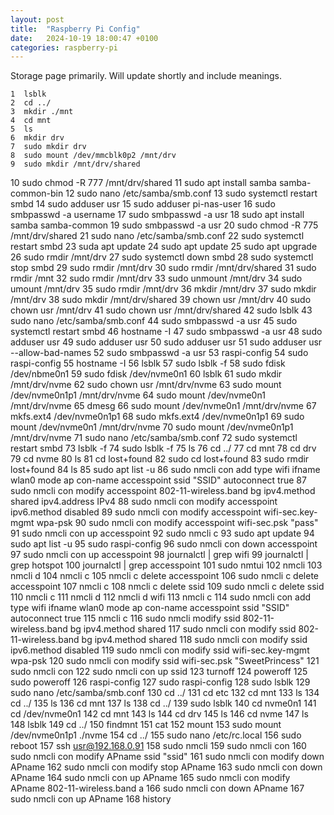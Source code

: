 ```yaml
---
layout: post
title:  "Raspberry Pi Config"
date:   2024-10-19 18:00:47 +0100
categories: raspberry-pi
---
```


Storage page primarily. Will update shortly and include meanings.

    1  lsblk
    2  cd ../
    3  mkdir ./mnt
    4  cd mnt
    5  ls
    6  mkdir drv
    7  sudo mkdir drv
    8  sudo mount /dev/mmcblk0p2 /mnt/drv
    9  sudo mkdir /mnt/drv/shared
   10  sudo chmod -R 777 /mnt/drv/shared
   11  sudo apt install samba samba-common-bin
   12  sudo nano /etc/samba/smb.conf
   13  sudo systemctl restart smbd
   14  sudo adduser usr
   15  sudo adduser pi-nas-user
   16  sudo smbpasswd -a username
   17  sudo smbpasswd -a usr
   18  sudo apt install samba samba-common
   19  sudo smbpasswd -a usr
   20  sudo chmod -R 775 /mnt/drv/shared
   21  sudo nano /etc/samba/smb.conf
   22  sudo systemctl restart smbd
   23  suda apt update
   24  sudo apt update
   25  sudo apt upgrade
   26  sudo rmdir /mnt/drv
   27  sudo systemctl down smbd
   28  sudo systemctl stop smbd
   29  sudo rmdir /mnt/drv
   30  sudo rmdir /mnt/drv/shared
   31  sudo rmdir /mnt
   32  sudo rmdir /mnt/drv
   33  sudo unmount /mnt/drv
   34  sudo umount /mnt/drv
   35  sudo rmdir /mnt/drv
   36  mkdir /mnt/drv
   37  sudo mkdir /mnt/drv
   38  sudo mkdir /mnt/drv/shared
   39  chown usr /mnt/drv
   40  sudo chown usr /mnt/drv
   41  sudo chown usr /mnt/drv/shared
   42  sudo lsblk
   43  sudo nano /etc/samba/smb.conf
   44  sudo smbpasswd -a usr
   45  sudo systemctl restart smbd
   46  hostname -I
   47  sudo smbpasswd -a usr
   48  sudo adduser usr
   49  sudo adduser usr
   50  sudo adduser usr
   51  sudo adduser usr --allow-bad-names
   52  sudo smbpasswd -a usr
   53  raspi-config
   54  sudo raspi-config
   55  hostname -I
   56  lsblk
   57  sudo lsblk -f
   58  sudo fdisk /dev/nbme0n1
   59  sudo fdisk /dev/nvme0n1
   60  lsblk
   61  sudo mkdir /mnt/drv/nvme
   62  sudo chown usr /mnt/drv/nvme
   63  sudo mount /dev/nvme0n1p1 /mnt/drv/nvme
   64  sudo mount /dev/nvme0n1 /mnt/drv/nvme
   65  dmesg
   66  sudo mount /dev/nvme0n1 /mnt/drv/nvme
   67  mkfs.ext4 /dev/nvme0n1p1
   68  sudo mkfs.ext4 /dev/nvme0n1p1
   69  sudo mount /dev/nvme0n1 /mnt/drv/nvme
   70  sudo mount /dev/nvme0n1p1 /mnt/drv/nvme
   71  sudo nano /etc/samba/smb.conf
   72  sudo systemctl restart smbd
   73  lsblk -f
   74  sudo lsblk -f
   75  ls
   76  cd ../
   77  cd mnt
   78  cd drv
   79  cd nvme
   80  ls
   81  cd lost+found
   82  sudo cd lost+found
   83  sudo rmdir lost+found
   84  ls
   85  sudo apt list -u
   86  sudo nmcli con add type wifi ifname wlan0 mode ap con-name accesspoint ssid "SSID" autoconnect true
   87  sudo nmcli con modify accesspoint 802-11-wireless.band bg ipv4.method shared ipv4.address IPv4
   88  sudo nmcli con modify accesspoint ipv6.method disabled
   89  sudo nmcli con modify accesspoint wifi-sec.key-mgmt wpa-psk
   90  sudo nmcli con modify accesspoint wifi-sec.psk "pass"
   91  sudo nmcli con up accesspoint
   92  sudo nmcli c
   93  sudo apt update
   94  sudo apt list -u
   95  sudo raspi-config
   96  sudo nmcli con down accesspoint
   97  sudo nmcli con up accesspoint
   98  journalctl | grep wifi
   99  journalctl | grep hotspot
  100  journalctl | grep accesspoint
  101  sudo nmtui
  102  nmcli
  103  nmcli d
  104  nmcli c
  105  nmcli c delete accesspoint
  106  sudo nmcli c delete accesspoint
  107  nmcli c
  108  nmcli c delete ssid
  109  sudo nmcli c delete ssid
  110  nmcli c
  111  nmcli d
  112  nmcli d wifi
  113  nmcli c
  114  sudo nmcli con add type wifi ifname wlan0 mode ap con-name accesspoint ssid "SSID" autoconnect true
  115  nmcli c
  116  sudo nmcli modify ssid 802-11-wireless.band bg ipv4.method shared
  117  sudo nmcli con modify ssid 802-11-wireless.band bg ipv4.method shared
  118  sudo nmcli con modify ssid ipv6.method disabled
  119  sudo nmcli con modify ssid wifi-sec.key-mgmt wpa-psk
  120  sudo nmcli con modify ssid wifi-sec.psk "SweetPrincess"
  121  sudo nmcli con
  122  sudo nmcli con up ssid
  123  turnoff
  124  poweroff
  125  sudo poweroff
  126  raspi-config
  127  sudo raspi-config
  128  sudo lsblk
  129  sudo nano /etc/samba/smb.conf
  130  cd ../
  131  cd etc
  132  cd mnt
  133  ls
  134  cd ../
  135  ls
  136  cd mnt
  137  ls
  138  cd ../
  139  sudo lsblk
  140  cd nvme0n1
  141  cd /dev/nvme0n1
  142  cd mnt
  143  ls
  144  cd drv
  145  ls
  146  cd nvme
  147  ls
  148  lsblk
  149  cd ../
  150  findmnt
  151  cat
  152  mount
  153  sudo mount /dev/nvme0n1p1 ./nvme
  154  cd ../
  155  sudo nano /etc/rc.local
  156  sudo reboot
  157  ssh usr@192.168.0.91
  158  sudo nmcli
  159  sudo nmcli con
  160  sudo nmcli con modify APname ssid "ssid"
  161  sudo nmcli con modify down APname
  162  sudo nmcli con modify stop APname
  163  sudo nmcli con down APname
  164  sudo nmcli con up APname
  165  sudo nmcli con modify APname 802-11-wireless.band a
  166  sudo nmcli con down APname
  167  sudo nmcli con up APname
  168  history